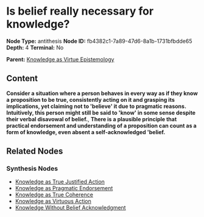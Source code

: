 # Is belief really necessary for knowledge?

**Node Type:** antithesis
**Node ID:** fb4382c1-7a89-47d6-8a1b-1731bfbdde65
**Depth:** 4
**Terminal:** No

**Parent:** [Knowledge as Virtue Epistemology](knowledge-as-virtue-epistemology-synthesis-4a37fd9b-f1b6-4713-8810-150086dcd62b.md)

## Content

**Consider a situation where a person behaves in every way as if they know a proposition to be true, consistently acting on it and grasping its implications, yet claiming not to 'believe' it due to pragmatic reasons. Intuitively, this person might still be said to 'know' in some sense despite their verbal disavowal of belief.**, **There is a plausible principle that practical endorsement and understanding of a proposition can count as a form of knowledge, even absent a self-acknowledged 'belief.**

## Related Nodes

### Synthesis Nodes

- [Knowledge as True Justified Action](knowledge-as-true-justified-action-synthesis-a73eb221-4599-4fc5-aec1-4c2d3c618b66.md)
- [Knowledge as Pragmatic Endorsement](knowledge-as-pragmatic-endorsement-synthesis-874781bb-3185-4729-bc54-a860b4c814c7.md)
- [Knowledge as True Coherence](knowledge-as-true-coherence-synthesis-bb88f817-4934-4371-a1a6-ac30c9e81a25.md)
- [Knowledge as Virtuous Action](knowledge-as-virtuous-action-synthesis-74a38128-00d1-4ee8-aec8-aacf7d00210b.md)
- [Knowledge Without Belief Acknowledgment](knowledge-without-belief-acknowledgment-synthesis-1626e8cc-5bd2-419f-9302-5630e445af3e.md)

